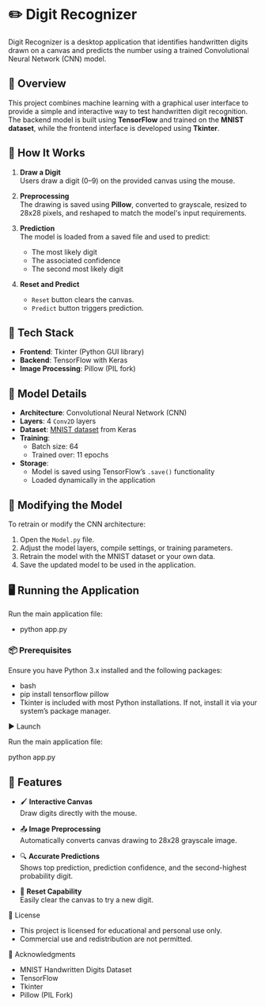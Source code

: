 # ✏️ Digit Recognizer

Digit Recognizer is a desktop application that identifies handwritten digits drawn on a canvas and predicts the number using a trained Convolutional Neural Network (CNN) model.

## 🚀 Overview

This project combines machine learning with a graphical user interface to provide a simple and interactive way to test handwritten digit recognition. The backend model is built using **TensorFlow** and trained on the **MNIST dataset**, while the frontend interface is developed using **Tkinter**.

## 🧠 How It Works

1. **Draw a Digit**  
   Users draw a digit (0–9) on the provided canvas using the mouse.

2. **Preprocessing**  
   The drawing is saved using **Pillow**, converted to grayscale, resized to 28x28 pixels, and reshaped to match the model's input requirements.

3. **Prediction**  
   The model is loaded from a saved file and used to predict:
   - The most likely digit
   - The associated confidence
   - The second most likely digit

4. **Reset and Predict**  
   - `Reset` button clears the canvas.
   - `Predict` button triggers prediction.

## 🧱 Tech Stack

- **Frontend**: Tkinter (Python GUI library)
- **Backend**: TensorFlow with Keras
- **Image Processing**: Pillow (PIL fork)

## 🧪 Model Details

- **Architecture**: Convolutional Neural Network (CNN)
- **Layers**: 4 `Conv2D` layers
- **Dataset**: [MNIST dataset](https://keras.io/api/datasets/mnist/) from Keras
- **Training**:
  - Batch size: 64
  - Trained over: 11 epochs
- **Storage**:
  - Model is saved using TensorFlow’s `.save()` functionality
  - Loaded dynamically in the application


## 🔄 Modifying the Model

To retrain or modify the CNN architecture:
1. Open the `Model.py` file.
2. Adjust the model layers, compile settings, or training parameters.
3. Retrain the model with the MNIST dataset or your own data.
4. Save the updated model to be used in the application.

## 🖥️ Running the Application
Run the main application file:
- python app.py

### 📦 Prerequisites

Ensure you have Python 3.x installed and the following packages:
- bash
- pip install tensorflow pillow
- Tkinter is included with most Python installations. If not, install it via your system’s package manager.

▶️ Launch

Run the main application file:

python app.py

## 📸 Features

- 🖌 **Interactive Canvas**  
  Draw digits directly with the mouse.

- 📤 **Image Preprocessing**  
  Automatically converts canvas drawing to 28x28 grayscale image.

- 🔍 **Accurate Predictions**  
  Shows top prediction, prediction confidence, and the second-highest probability digit.

- 🧼 **Reset Capability**  
  Easily clear the canvas to try a new digit.

📄 License
- This project is licensed for educational and personal use only.
- Commercial use and redistribution are not permitted.

🙌 Acknowledgments
- MNIST Handwritten Digits Dataset
- TensorFlow
- Tkinter
- Pillow (PIL Fork)
